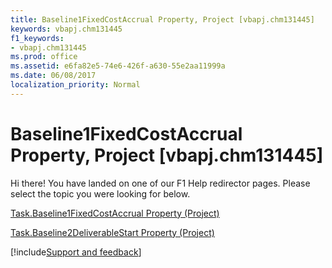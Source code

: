```yaml
---
title: Baseline1FixedCostAccrual Property, Project [vbapj.chm131445]
keywords: vbapj.chm131445
f1_keywords:
- vbapj.chm131445
ms.prod: office
ms.assetid: e6fa82e5-74e6-426f-a630-55e2aa11999a
ms.date: 06/08/2017
localization_priority: Normal
---
```



# Baseline1FixedCostAccrual Property, Project [vbapj.chm131445]

Hi there! You have landed on one of our F1 Help redirector pages. Please select the topic you were looking for below.

[Task.Baseline1FixedCostAccrual Property (Project)](http://msdn.microsoft.com/library/1336ebeb-c94d-ff55-9836-0187cdbc8e2f%28Office.15%29.aspx)

[Task.Baseline2DeliverableStart Property (Project)](http://msdn.microsoft.com/library/1e9e717c-ac52-b2c6-b95e-1568c479dae9%28Office.15%29.aspx)

[!include[Support and feedback](~/includes/feedback-boilerplate.md)]